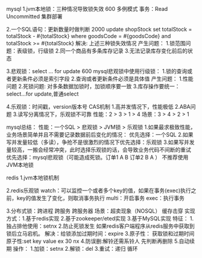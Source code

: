 mysql
1.jvm本地锁：三种情况导致锁失效 600
    多例模式
    事务：Read Uncommitted
    集群部署

2.一个SQL语句：更新数量时做判断 2000
    update shopStock set totalStock = totalStock - #{totalStock} where goodsCode = #{goodsCode} and totalStock >= #{totalStock}
    解决: 上述三种锁失效情况
    产生问题：
        1.锁范围问题：表级锁，行级锁
        2.同一个商品有多条库存记录
        3.无法记录库存变化前后的状态

3.悲观锁：select ... for update 600
    mysql悲观锁中使用行级锁：
        1.锁的查询或者更新条件必须是索引字段
        2.查询或者更新条件必须是具体值
    产生问题：
        1.性能问题
        2.死锁问题: 对多条数据加锁时，加锁顺序要一致
        3.库存操作要统一：select...for update,普通select

4.乐观锁：时间戳，version版本号 CAS机制
    1.高并发情况下，性能极低
    2.ABA问题
    3.读写分离情况下，乐观锁不可靠
    性能：2 > 3 > 1 > 4
    场景：3 > 4 > 2 > 1

mysql总结：
    性能：一个SQL > 悲观锁 > JVM锁 > 乐观锁
    1.如果最求极致性能，业务场景简单并且不需要记录数据前后变化的情况：
        优先选择：一个SQL
    2.如果写并发量较低（多读），争抢不是很激烈的情况下优先选择：乐观锁
    3.如果写并发量较高，一搬会经常冲突，此时选择乐观锁的话，会导致业务代码不间断的重试
        优先选择：mysql悲观锁（可能造成死锁。订单1 A B 订单2 B A ）
    不推荐使用JVM本地锁

redis
1.jvm本地锁机制

2.redis乐观锁
    watch：可以监控一个或者多个key的值，如果在事务(exec)执行之前，key的值发生了变化，则取消事务执行
    multi：开启事务
    exec：执行事务

3.分布式锁：跨进程 跨服务 跨服务器
    场景：超卖现象（NOSQL） 缓存击穿
    实现方式：1.基于redis实现
            2.基于zookeeper/eted实现
            3.基于MySQL实现
    特征：
        1.独占排他使用：setnx
        2.防止死锁发生
            如果redis客户端程序从redis服务中获取到锁后立马宕机。
            解决：给锁添加过期时间：expire
        3.原子性：
            获取锁和过期时间原子性:set key value ex 30 nx
        4.防误删:解铃还需系铃人
            先判断再删除
        5.自动续期
    操作：
        1.加锁：setnx
        2.解锁：del
        3.重试：递归 循环

